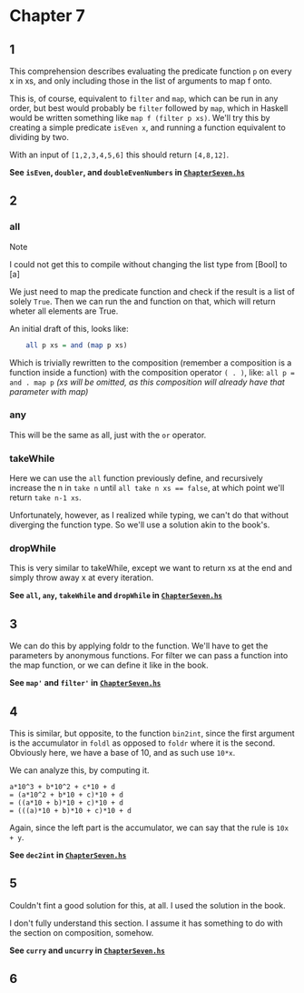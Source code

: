 # Chapter 7
## 1
This comprehension describes evaluating the predicate function ``p`` on every x in xs, and only including those in the list of arguments to map f onto.

This is, of course, equivalent to ``filter`` and ``map``, which can be run in any order, but best would probably be ``filter`` followed by ``map``, which in Haskell would be written something like ``map f (filter p xs)``. We'll try this by creating a simple predicate ``isEven x``, and running a function equivalent to dividing by two.

With an input of ``[1,2,3,4,5,6]`` this should return ``[4,8,12]``.

**See ``isEven``, ``doubler``, and ``doubleEvenNumbers`` in [``ChapterSeven.hs``](ChapterSeven.hs)**

## 2

### all
> [!NOTE]
> I could not get this to compile without changing the list type from [Bool] to [a]

We just need to map the predicate function and check if the result is a list of solely ``True``. Then we can run the and function on that, which will return wheter all elements are True.

An initial draft of this, looks like:
```haskell
    all p xs = and (map p xs)
```
Which is trivially rewritten to the composition (remember a composition is a function inside a function) with the composition operator `` ( . ) ``, like: ``all p = and . map p`` _(xs will be omitted, as this composition will already have that parameter with map)_

### any
This will be the same as all, just with the ``or`` operator.

### takeWhile
Here we can use the ``all`` function previously define, and recursively increase the n in ``take n`` until ``all take n xs == false``, at which point we'll return ``take n-1 xs``.

Unfortunately, however, as I realized while typing, we can't do that without diverging the function type. So we'll use a solution akin to the book's. 

### dropWhile
This is very similar to takeWhile, except we want to return xs at the end and simply throw away x at every iteration.

**See ``all``, ``any``, ``takeWhile`` and ``dropWhile`` in [``ChapterSeven.hs``](ChapterSeven.hs)**

## 3 
We can do this by applying foldr to the function. We'll have to get the parameters by anonymous functions. For filter we can pass a function into the map function, or we can define it like in the book.

**See ``map'`` and ``filter'`` in [``ChapterSeven.hs``](ChapterSeven.hs)**

## 4 
This is similar, but opposite, to the function ``bin2int``, since the first argument is the accumulator in ``foldl`` as opposed to ``foldr`` where it is the second. Obviously here, we have a base of 10, and as such use ``10*x``.

We can analyze this, by computing it.
```
a*10^3 + b*10^2 + c*10 + d
= (a*10^2 + b*10 + c)*10 + d
= ((a*10 + b)*10 + c)*10 + d
= (((a)*10 + b)*10 + c)*10 + d
```
Again, since the left part is the accumulator, we can say that the rule is ``10x + y``.

**See ``dec2int`` in [``ChapterSeven.hs``](ChapterSeven.hs)**

## 5
Couldn't fint a good solution for this, at all. I used the solution in the book.

I don't fully understand this section. I assume it has something to do with the section on composition, somehow.

**See ``curry`` and ``uncurry`` in [``ChapterSeven.hs``](ChapterSeven.hs)**


## 6